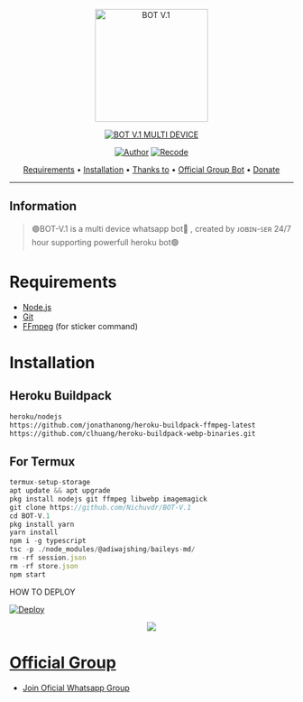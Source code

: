 
<p align="center">
<img src="https://i.imgur.com/IQ0i24R.jpeg" alt="BOT V.1" width="200"/>


</p>
<p align="center">
<a href="#"><img title="BOT V.1 MULTI DEVICE" src="https://img.shields.io/badge/BOT V.1 MULTI DEVICE-green?colorA=%23ff0000&colorB=%23017e40&style=for-the-badge"></a>
</p>
<p align="center">
<a href="https://github.com/DikaArdnt"><img title="Author" src="https://img.shields.io/badge/Author-Dika-red.svg?style=for-the-badge&logo=github"></a>
<a href="https://github.com/Nichuvdr/BOT-V.1"><img title="Recode" src="https://img.shields.io/badge/Recode-Nichuvdr-red.svg?style=for-the-badge&logo=github"></a>
</p>


<p align="center">
  <a href="https://github.com/Nichuvdr-BOT-V.1-Md#requirements">Requirements</a> •
  <a href="https://github.com/Nichuvdr-BOT-V.1-Md#instalasi">Installation</a> •
  <a href="https://github.com/Nichuvdr-BOT-V.1-Md#thanks-to">Thanks to</a> •
  <a href="https://github.com/Nichuvdr-BOT-V.1-Md#Official-Group"> Official Group Bot</a> •
  <a href="https://github.com/Nichuvdr-BOT-V.1Md#donate">Donate</a>
</p>
</div>


---

## Information
> 🟣BOT-V.1 is a multi device whatsapp bot🔵 , created by ᴊᴏʙɪɴ-ꜱᴇʀ
> 24/7 hour supporting powerfull heroku bot🟢

# Requirements
* [Node.js](https://nodejs.org/en/)
* [Git](https://git-scm.com/downloads)
* [FFmpeg](https://github.com/BtbN/FFmpeg-Builds/releases/download/autobuild-2020-12-08-13-03/ffmpeg-n4.3.1-26-gca55240b8c-win64-gpl-4.3.zip) (for sticker command)

# Installation
## Heroku Buildpack
```bash
heroku/nodejs
https://github.com/jonathanong/heroku-buildpack-ffmpeg-latest
https://github.com/clhuang/heroku-buildpack-webp-binaries.git
```
## For Termux
```ts
termux-setup-storage
apt update && apt upgrade
pkg install nodejs git ffmpeg libwebp imagemagick
git clone https://github.com/Nichuvdr/BOT-V.1
cd BOT-V.1
pkg install yarn
yarn install
npm i -g typescript
tsc -p ./node_modules/@adiwajshing/baileys-md/
rm -rf session.json
rm -rf store.json
npm start
```
HOW TO DEPLOY <a href="https://youtube.com/c/lltrker">

[![Deploy](https://www.herokucdn.com/deploy/button.svg)](https://heroku.com/deploy?template=https://github.com/Nichuvdr/BOT-V.1/)


<p align="center">
  <a href="https://youtube.com/c/lltrker"><img src="https://a.top4top.io/p_2081imvxm1.jpg" />
</p>


# Official Group
- [Join Oficial Whatsapp Group](https://chat.whatsapp.com/CZ5k2wN4HslD62oiLth8TB)

